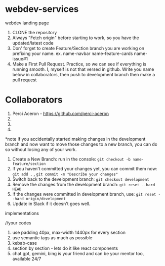 # webdev-services
webdev landing page

1. CLONE the repository
2. Always "Fetch origin" before starting to work, so you have the updated/latest code
3. Don' forget to create Feature/Section branch you are working on prefixing your name. ex. name-navbar  name-feature-cards  name-issue#1
4. Make a First Pull Request. Practice, so we can see if everything is running smooth. I, myself is not that versed in github. Write you name below in collaborators, then push to development branch then make a pull request 

# Collaborators
1. Perci Aceron - https://github.com/perci-aceron
2.
3.
4.

*note
If you accidentally started making changes in the development branch and now want to move those changes to a new branch, you can do so without losing any of your work. 
1. Create a New Branch: run in the console:  ```git checkout -b name-feature/section```
2. If you haven't committed your changes yet, you can commit them now:  ```git add .``` , ```git commit -m "Describe your changes"```
3. Switch back to the development branch: ```git checkout development```
4. Remove the changes from the development branch: ```git reset --hard HEAD```
5. If the changes were committed in development branch, use: ```git reset --hard origin/development```
6. Update in Slack if it doesn't goes well.


implementations
<section class = 'section/feature-nameidea'>
//your codes
</section>

1. use padding 40px, max-width 1440px for every section
2. use semantic tags as much as possible
3. kebab-case
4. section by section - lets do it like react components
5. chat gpt, gemini, bing is your friend and can be your mentor too, available 24/7

